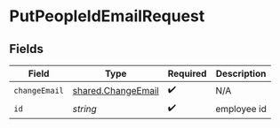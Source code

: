 # PutPeopleIdEmailRequest


## Fields

| Field                                                    | Type                                                     | Required                                                 | Description                                              |
| -------------------------------------------------------- | -------------------------------------------------------- | -------------------------------------------------------- | -------------------------------------------------------- |
| `changeEmail`                                            | [shared.ChangeEmail](../../models/shared/changeemail.md) | :heavy_check_mark:                                       | N/A                                                      |
| `id`                                                     | *string*                                                 | :heavy_check_mark:                                       | employee id                                              |